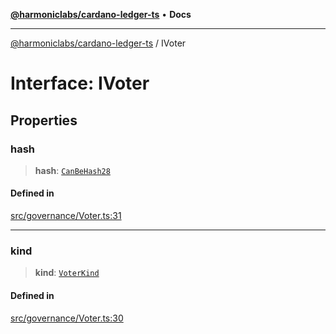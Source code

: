 [**@harmoniclabs/cardano-ledger-ts**](../README.md) • **Docs**

***

[@harmoniclabs/cardano-ledger-ts](../globals.md) / IVoter

# Interface: IVoter

## Properties

### hash

> **hash**: [`CanBeHash28`](../type-aliases/CanBeHash28.md)

#### Defined in

[src/governance/Voter.ts:31](https://github.com/HarmonicLabs/cardano-ledger-ts/blob/94dd590ffe94133126b0d8d49920fc7b002e1975/src/governance/Voter.ts#L31)

***

### kind

> **kind**: [`VoterKind`](../enumerations/VoterKind.md)

#### Defined in

[src/governance/Voter.ts:30](https://github.com/HarmonicLabs/cardano-ledger-ts/blob/94dd590ffe94133126b0d8d49920fc7b002e1975/src/governance/Voter.ts#L30)

